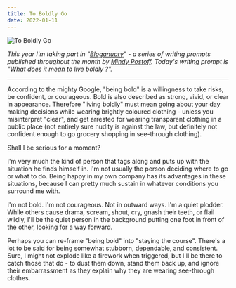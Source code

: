 ```yaml
---
title: To Boldly Go
date: 2022-01-11
---
```


![To Boldly Go](https://source.unsplash.com/2aFp6EWWs58/1600x900)

*This year I'm taking part in "*[*Bloganuary*](https://bloganuary.wordpress.com/)*" - a series of writing prompts published throughout the month by* [*Mindy Postoff*](https://bloganuary.wordpress.com/author/mindywoothemes/)*. Today's writing prompt is "What does it mean to live boldly ?".*

---

According to the mighty Google, "being bold" is a willingness to take risks, be confident, or courageous. Bold is also described as strong, vivid, or clear in appearance. Therefore "living boldly" must mean going about your day making decisions while wearing brightly coloured clothing - unless you misinterpret "clear", and get arrested for wearing transparent clothing in a public place (not entirely sure nudity is against the law, but definitely not confident enough to go grocery shopping in see-through clothing).

Shall I be serious for a moment?

I'm very much the kind of person that tags along and puts up with the situation he finds himself in. I'm not usually the person deciding where to go or what to do. Being happy in my own company has its advantages in these situations, because I can pretty much sustain in whatever conditions you surround me with.

I'm not bold. I'm not courageous. Not in outward ways. I'm a quiet plodder. While others cause drama, scream, shout, cry, gnash their teeth, or flail wildly, I'll be the quiet person in the background putting one foot in front of the other, looking for a way forward.

Perhaps you can re-frame "being bold" into "staying the course". There's a lot to be said for being somewhat stubborn, dependable, and consistent. Sure, I might not explode like a firework when triggered, but I'll be there to catch those that do - to dust them down, stand them back up, and ignore their embarrassment as they explain why they are wearing see-through clothes.
